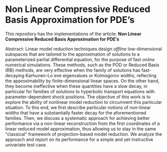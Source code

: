 # Non Linear Compressive Reduced Basis Approximation for PDE’s

This repository has the implementations of the article: **Non Linear Compressive Reduced Basis Approximation for PDE’s**

Abstract: Linear model reduction techniques design *offline* low-dimensional subspaces that are tailored to the approximation of solutions to a parameterized partial differential equation, for the purpose of fast *online* numerical simulations. These methods, such as the POD or Reduced Basis (RB) methods, are very effective when the family of solutions has fast-decaying Karhunen-Lo\`eve eigenvalues or Kolmogorov widths, reflecting the approximability by finite-dimensional linear spaces. On the other hand, they become ineffective when these quantities have a slow decay,
in particular for families of solutions to hyperbolic transport equations with parameter-dependent shock positions. The objective of this work is to explore the ability of nonlinear 
model reduction to circumvent this particular situation. To this end, we first describe particular notions of non-linear widths that have a substantially faster decay for the aforementioned families. 
Then, we discuss a systematic approach for achieving better performance via a non-linear reconstruction
from the first coordinates of a linear reduced model approximation, thus allowing us to stay in the same "classical" framework of projection-based model reduction. We analyze the approach and report on its performance for a simple and yet instructive univariate test case.
